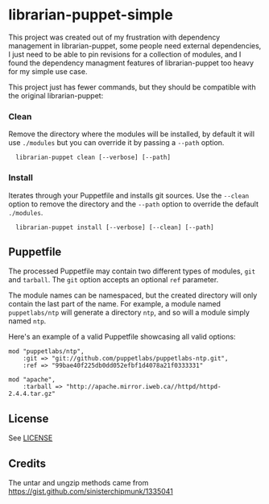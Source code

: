 # librarian-puppet-simple

This project was created out of my frustration with dependency management in librarian-puppet, some people need external dependencies, I just need to be able to pin revisions for a collection of modules, and I found the dependency managment features of librarian-puppet too heavy for my simple use case.

This project just has fewer commands, but they should be compatible with the original librarian-puppet:

### Clean
Remove the directory where the modules will be installed, by default it will use `./modules` but you can override it by passing a `--path` option.
```
  librarian-puppet clean [--verbose] [--path]
```

### Install
Iterates through your Puppetfile and installs git sources. Use the `--clean` option to remove the directory and the `--path` option to override the default `./modules`.
```
  librarian-puppet install [--verbose] [--clean] [--path]
```

## Puppetfile
The processed Puppetfile may contain two different types of modules, `git` and `tarball`. The `git` option accepts an optional `ref` parameter.

The module names can be namespaced, but the created directory will only contain the last part of the name. For example, a module named `puppetlabs/ntp` will generate a directory `ntp`, and so will a module simply named `ntp`.

Here's an example of a valid Puppetfile showcasing all valid options:

```
mod "puppetlabs/ntp",
    :git => "git://github.com/puppetlabs/puppetlabs-ntp.git",
    :ref => "99bae40f225db0dd052efbf1d4078a21f0333331"

mod "apache",
    :tarball => "http://apache.mirror.iweb.ca//httpd/httpd-2.4.4.tar.gz"
```

## License

See [LICENSE](/LICENSE)

## Credits
The untar and ungzip methods came from https://gist.github.com/sinisterchipmunk/1335041